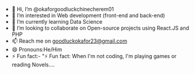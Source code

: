 - 👋 Hi, I’m @okaforgoodluckchinecherem01
- 👀 I’m interested in Web development (front-end and back-end)
- 🌱 I’m currently learning Data Science
- 💞️ I’m looking to collaborate on Open-source projects using React.JS and PHP
- 📫 Reach me on goodluckokafor23@gmail.com
- 😄 Pronouns:He/Him
- ⚡ Fun fact:- "⚡ Fun fact: When I'm not coding, I'm playing games or reading Novels....

<!---
okaforgoodluckchinecherem01/okaforgoodluckchinecherem01 is a ✨ special ✨ repository because its `README.md` (this file) appears on your GitHub profile.
You can click the Preview link to take a look at your changes.
--->
